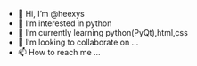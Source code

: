 - 👋 Hi, I’m @heexys
- 👀 I’m interested in python
- 🌱 I’m currently learning python(PyQt),html,css
- 💞️ I’m looking to collaborate on ...
- 📫 How to reach me ...

<!---
heexys/heexys is a ✨ special ✨ repository because its `README.md` (this file) appears on your GitHub profile.
You can click the Preview link to take a look at your changes.
--->
